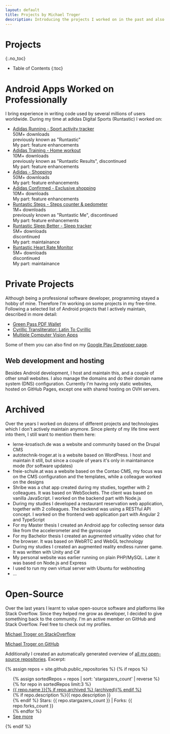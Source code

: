 ```yaml
---
layout: default
title: Projects by Michael Troger
description: Introducing the projects I worked on in the past and also an overview about ongoing ones.
---
```

# Projects
{:.no_toc}

* Table of Contents
{:toc}

# Android Apps Worked on Professionally
I bring experience in writing code used by several millions of users worldwide. During my time at adidas Digital Sports (Runtastic) I worked on:
* [Adidas Running - Sport activity tracker](https://play.google.com/store/apps/details?id=com.runtastic.android)\
  50M+ downloads\
  previously known as "Runtastic"\
  My part: feature enhancements
* [Adidas Training - Home workout](https://web.archive.org/web/20231020104742/http://play.google.com/store/apps/details?id=com.runtastic.android.results.lite)\
  10M+ downloads\
  previously known as "Runtastic Results", discontinued\
  My part: feature enhancements
* [Adidas - Shopping](https://play.google.com/store/apps/details?id=com.adidas.app)\
  50M+ downloads\
  My part: feature enhancements
* [Adidas Confirmed - Exclusive shopping](https://play.google.com/store/apps/details?id=com.adidas.confirmed.app)\
  10M+ downloads\
  My part: feature enhancements
* [Runtastic Steps - Steps counter & pedometer](https://web.archive.org/web/20190418173635/https://play.google.com/store/apps/details?id=com.runtastic.android.me.lite)\
  1M+ downloads\
  previously known as "Runtastic Me", discontinued\
  My part: feature enhancements
* [Runtastic Sleep Better - Sleep tracker](https://web.archive.org/web/20240102165257/https://play.google.com/store/apps/details?id=com.runtastic.android.sleepbetter.lite)\
  5M+ downloads\
  discontinued\
  My part: maintainance
* [Runtastic Heart Rate Monitor](https://web.archive.org/web/20171226114912/https://play.google.com/store/apps/details?id=com.runtastic.android.heartrate.lite)\
  5M+ downloads\
  discontinued\
  My part: maintainance

# Private Projects
Although being a professional software developer, programming stayed a hobby of mine. Therefore I'm working on some projects in my free-time.
Following a selected list of Android projects that I actively maintain, described in more detail:

* [Green Pass PDF Wallet](/greenpass)
* [Cyrillic Transliterator: Latin To Cyrillic](/latintocyrillic)
* [Multiple Computer Vision Apps](/computervision)

Some of them you can also find on my [Google Play Developer page](https://play.google.com/store/apps/developer?id=Michael+Troger).

## Web development and hosting
Besides Android development, I host and maintain this, and a couple of other small websites. 
I also manage the domains and do their domain name system (DNS) configuration.
Currently I'm having only static websites, hosted on GitHub Pages, except one with shared hosting on OVH servers.

# Archived
Over the years I worked on dozens of different projects and technologies which I don't actively maintain anymore.
Since plenty of my life time went into them, I still want to mention them here:

* lerne-kroatisch.de was a website and community based on the Drupal CMS
* autotechnik-troger.at is a website based on WordPress. I host and maintain it still, 
  but since a couple of years it's only in maintainance mode (for software updates)
* freie-schule.at was a website based on the Contao CMS, my focus was on the CMS configuration and the templates, while a colleague worked on the designs
* Shribe was a chat app created during my studies, together with 2 colleagues. It was based on WebSockets. The client was based on vanilla JavaScript. I worked on the backend part with Node.js
* During my studies I developed a restaurant reservation web application, together with 2 colleagues. The backend was using a RESTful API concept. I worked on the frontend web application part with Angular 2 and TypeScript
* For my Master thesis I created an Android app for collecting sensor data like from the accelerometer and the gyroscope
* For my Bachelor thesis I created an augmented virtuality video chat for the browser. It was based on WebRTC and WebGL technology
* During my studies I created an augmented reality endless runner game. It was written with Unity and C#
* My personal website was earlier running on plain PHP/MySQL. Later it was based on Node.js and Express
* I used to run my own virtual server with Ubuntu for webhosting
* ...

# Open-Source
Over the last years I learnt to value open-source software and platforms like Stack Overflow. 
Since they helped me grow as developer, I decided to give something back to the community.
I'm an active member on GitHub and Stack Overflow. Feel free to check out my profiles.

[Michael Troger on StackOverflow](https://stackoverflow.com/users/5155371/michael-troger)

[Michael Troger on GitHub](https://github.com/michaeltroger)

Additionally I created an automatically generated overview of [all my open-source repositories](/repositories). Excerpt:

{% assign repos = site.github.public_repositories %}
{% if repos %}
<ul>
  {% assign sortedRepos = repos | sort: 'stargazers_count' | reverse %}
  {% for repo in sortedRepos limit:3 %}
    <li>
       <a href="{{ repo.html_url }}">{{ repo.name }}{% if repo.archived %} (archived){% endif %}</a><br>
        {% if repo.description %}{{ repo.description }}<br>{% endif %}  
        Stars: {{ repo.stargazers_count }} | Forks: {{ repo.forks_count }}
    </li>
  {% endfor %}
    <li><a href="/repositories">See more</a></li>
</ul>
{% endif %}
